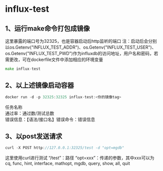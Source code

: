 # influx-test
## 1、运行make命令打包成镜像
这里暴露的端口号为32325，也是容器启动后http监听的端口
注：启动后会分别以os.Getenv("INFLUX_TEST_ADDR")、os.Getenv("INFLUX_TEST_USER")、os.Getenv("INFLUX_TEST_PWD")作为influxdb的访问地址，用户名和密码，若需更改，可在dockerfile文件中添加相应的环境变量
```go
make influx-test
```

## 2、以上述镜像启动容器
```go
docker run -d -p 32325:32325 influx-test:<你的镜像tag>
```
任务名称  
通过率：通过数/测试总数  
错误信息：【语法/接口名】错误命令：错误信息

## 3、以post发送请求
```go
curl -X POST http://127.0.0.1:32325/test -d "opt=mgdb"
```
这里使用curl进行测试
“/test”：路径
“opt=xxx”：传递的参数，其中xxx可以为cq, func, hint, interface, mathopt, mgdb, query, show, all, quit
